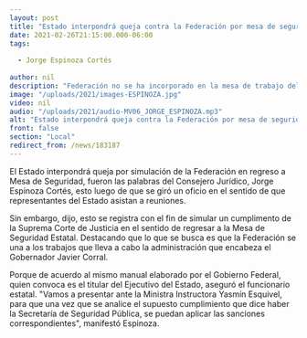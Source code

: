 ```yaml
---
layout: post
title: "Estado interpondrá queja contra la Federación por mesa de seguridad"
date: 2021-02-26T21:15:00.000-06:00
tags:
  
  - Jorge Espinoza Cortés
  
author: nil
description: "Federación no se ha incorporado en la mesa de trabajo del Estado."
image: "/uploads/2021/images-ESPINOZA.jpg"
video: nil
audio: "/uploads/2021/audio-MV06_JORGE_ESPINOZA.mp3"
alt: "Estado interpondrá queja contra la Federación por mesa de seguridad"
front: false
section: "Local"
redirect_from: /news/183187
---
```


El Estado interpondrá queja por simulación de la Federación en regreso a Mesa de Seguridad, fueron las palabras del Consejero Jurídico, Jorge Espinoza Cortés, esto luego de que se giró un oficio en el sentido de que representantes del Estado asistan a reuniones. 

Sin embargo, dijo, esto se registra con el fin de simular un cumplimento de la Suprema Corte de Justicia en el sentido de regresar a la Mesa de Seguridad Estatal. Destacando que lo que se busca es que la Federación se una a los trabajos que lleva a cabo la administración que encabeza el Gobernador Javier Corral.

Porque de acuerdo al mismo manual elaborado por el Gobierno Federal, quien convoca es el titular del Ejecutivo del Estado, aseguró el funcionario estatal. "Vamos a presentar ante la Ministra Instructora Yasmín Esquivel, para que una vez que se analice el supuesto cumplimiento que dice haber la Secretaría de Seguridad Pública, se puedan aplicar las sanciones correspondientes", manifestó Espinoza.